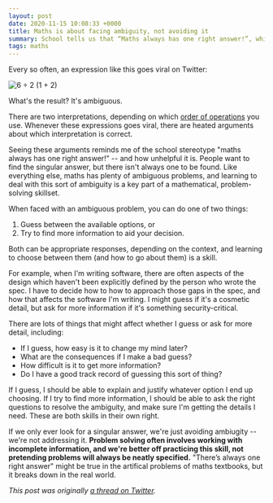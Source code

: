 ```yaml
---
layout: post
date: 2020-11-15 10:08:33 +0000
title: Maths is about facing ambiguity, not avoiding it
summary: School tells us that “Maths always has one right answer!”, which is a convenient but unhelpful lie.
tags: maths
---
```


Every so often, an expression like this goes viral on Twitter:

<img src="/images/2020/ambiguous.svg" alt="6 ÷ 2 (1 + 2)">

What's the result?
It's ambiguous.

There are two interpretations, depending on which [order of operations](https://en.wikipedia.org/wiki/Order_of_operations) you use.
Whenever these expressions goes viral, there are heated arguments about which interpretation is correct.

Seeing these arguments reminds me of the school stereotype "maths always has one right answer!" -- and how unhelpful it is.
People want to find the singular answer, but there isn't always one to be found.
Like everything else, maths has plenty of ambiguous problems, and learning to deal with this sort of ambiguity is a key part of a mathematical, problem-solving skillset.

When faced with an ambiguous problem, you can do one of two things:

1. Guess between the available options, or
2. Try to find more information to aid your decision.

Both can be appropriate responses, depending on the context, and learning to choose between them (and how to go about them) is a skill.

For example, when I'm writing software, there are often aspects of the design which haven't been explicitly defined by the person who wrote the spec.
I have to decide how to how to approach those gaps in the spec, and how that affects the software I'm writing.
I might guess if it's a cosmetic detail, but ask for more information if it's something security-critical.

There are lots of things that might affect whether I guess or ask for more detail, including:

*   If I guess, how easy is it to change my mind later?
*   What are the consequences if I make a bad guess?
*   How difficult is it to get more information?
*   Do I have a good track record of guessing this sort of thing?

If I guess, I should be able to explain and justify whatever option I end up choosing.
If I try to find more information, I should be able to ask the right questions to resolve the ambiguity, and make sure I'm getting the details I need.
These are both skills in their own right.

If we only ever look for a singular answer, we're just avoiding ambiugity -- we're not addressing it.
**Problem solving often involves working with incomplete information, and we're better off practicing this skill, not pretending problems will always be neatly specified.**
"There’s always one right answer" might be true in the artifical problems of maths textbooks, but it breaks down in the real world.

*This post was originally [a thread on Twitter](https://twitter.com/alexwlchan/status/1327735179285323776).*
